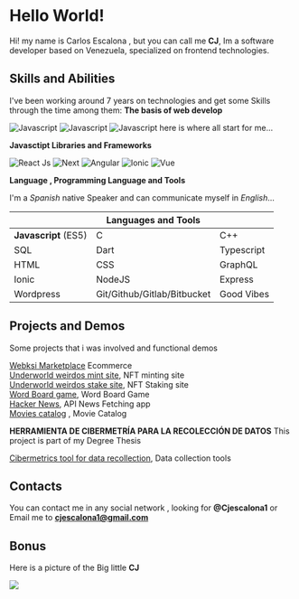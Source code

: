 
# Hello World!

Hi!  my name is Carlos Escalona , but you can call me **CJ**, Im a software developer based on Venezuela, specialized on frontend technologies.
 
 ## Skills and Abilities 
 I've been working around 7 years on technologies and get some Skills through the time among them:
 **The basis of web develop** 
 
![Javascript](https://img.shields.io/badge/HTML-High-brightgreen)  ![Javascript](https://img.shields.io/badge/CSS-High-brightgreen)  ![Javascript](https://img.shields.io/badge/Javascript-High-brightgreen)
here is where all start for me...

**Javasctipt Libraries and Frameworks**


![React Js](https://img.shields.io/badge/ReactJS-High-green) ![Next](https://img.shields.io/badge/Next-High-green) ![Angular](https://img.shields.io/badge/Angular-Medium_High-yellow) ![Ionic](https://img.shields.io/badge/Ionic-Medium-yellow) ![Vue](https://img.shields.io/badge/VUE-Low-orange)

**Language , Programming Language and Tools** 

I'm a *Spanish* native Speaker and can communicate myself in *English*...

|                |Languages   and Tools       |                        |
|----------------|-------------------------------|-----------------------------|
|**Javascript** (ES5)|C            |C++            |
|SQL          | Dart             |    Typescript       |
|HTML         | CSS |	GraphQL  	|
|Ionic | NodeJS  | Express  |
|Wordpress | Git/Github/Gitlab/Bitbucket | Good Vibes |
  

## Projects and Demos

Some projects that i was involved and functional demos

[Webksi Marketplace](https://webksi.com/)  Ecommerce   
[Underworld weirdos mint site](https://mint.underworldweirdos.com/), NFT minting site   
[Underworld weirdos stake site](https://stake.underworldweirdos.com/), NFT Staking site  
[Word Board game](sharp-goldberg-4b537f.netlify.app/), Word Board Game     
[Hacker News](https://vibrant-hoover-1c5625.netlify.app/), API News Fetching app  
[Movies catalog](https://cjescalona1.github.io/movies-fe/)  , Movie Catalog  
  
  
**HERRAMIENTA DE CIBERMETRÍA PARA LA RECOLECCIÓN DE DATOS**
This project is part of my Degree Thesis  

[Cibermetrics tool for data recollection](https://tegclient.netlify.app/), Data collection tools


## Contacts 
You can contact me in any social network , looking for **@Cjescalona1**
or Email me  to  **cjescalona1@gmail.com**
 
 
 ## Bonus 

Here is a picture of the Big little  **CJ** 

 
![](https://pbs.twimg.com/media/FOqY9-XXEAQwv7g?format=jpg&name=large)
